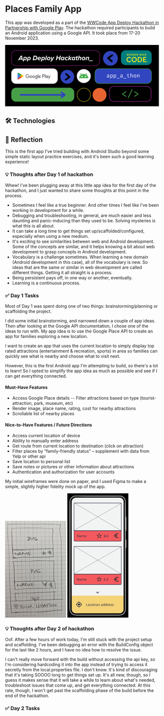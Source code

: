 # Places Family App

This app was developed as a part of the [WWCode App Deploy Hackathon in Partnership with Google Play](https://hopin.com/events/wwcode-app-deploy/registration). The hackathon required participants to build an Android application using a Google API. It took place from 17-20 November 2023.

<img src="./appathon img.png" alt="WWCode Android app-a-thon promotional image" width="600"/>

## 🛠️ Technologies

## 🤔 Reflection

This is the first app I've tried building with Android Studio beyond some simple static layout practice exercises, and it's been such a good learning experience!

### 💡 Thoughts after Day 1 of hackathon

Whew! I've been plugging away at this little app idea for the first day of the hackathon, and I just wanted to share some thoughts at this point in the process.

- Sometimes I feel like a true beginner. And other times I feel like I've been working in development for a while.
- Debugging and troubleshooting, in general, are much easier and less daunting and panic-inducing than they used to be. Solving mysteries is what this is all about.
- It can take a long time to get things set up/scaffolded/configured, especially when using a new medium.
- It's exciting to see similarities between web and Android development. Some of the concepts are similar, and it helps knowing a bit about web development to grasp concepts in Android development.
- Vocabulary is a challenge sometimes. When learning a new domain (Android development in this case), all of the vocabulary is new. So ideas that are the same or similar in web development are called different things. Getting it all straight is a process.
- Being persistent pays off, in one way or another, eventually.
- Learning is a continuous process.

### ✅ Day 1 Tasks

Most of Day 1 was spent doing one of two things: brainstorming/planning or scaffolding the project.

I did some initial brainstorming, and narrowed down a couple of app ideas. Then after looking at the Google API documentation, I chose one of the ideas to run with. My app idea is to use the Google Place API to create an app for families exploring a new location.

I want to create an app that uses the current location to simply display top rated attractions (entertainment & recreation, sports) in area so families can quickly see what is nearby and choose what to visit next.

However, this is the first Android app I'm attempting to build, so there's a lot to learn! So I opted to simplify the app idea as much as possible and see if I can get everything connected.

#### Must-Have Features

- Access Google Place details
  -- Filter attractions based on type (tourist-attraction, park, museum, etc)
- Render image, place name, rating, cost for nearby attractions
- Scrollable list of nearby places

#### Nice-to-Have Features / Future Directions

- Access current location of device
- Ability to manually enter address
- Get route from current location to destination (click on attraction)
- Filter places by “family-friendly status” – supplement with data from Yelp or other api
- Save location to personal list
- Save notes or pictures or other information about attractions
- Authentication and authorization for user accounts

My initial wireframes were done on paper, and I used Figma to make a simple, slightly higher fidelity mock up of the app.

<img src="./wireframe.jpeg" alt="places family app wirefram" width="200"/>
<img src="./mock up.png" alt="places family app mock up" width="200"/>

### 💡 Thoughts after Day 2 of hackathon

Oof. After a few hours of work today, I'm still stuck with the project setup and scaffolding. I've been debugging an error with the BuildConfig object for the last like 2 hours, and I have no idea how to resolve the issue.

I can't really move forward with the build without accessing the api key, so I'm considering hardcoding it into the app instead of trying to access it secretly from the local.properties file. I don't know. It's kind of discouraging that it's taking SOOOO long to get things set up. It's all new, though, so I guess it makes sense that it will take a while to learn about what's needed, troubleshoot issues that come up, and get everything connected. At this rate, though, I won't get past the scaffolding phase of the build before the end of the hackathon.

### ✅ Day 2 Tasks

